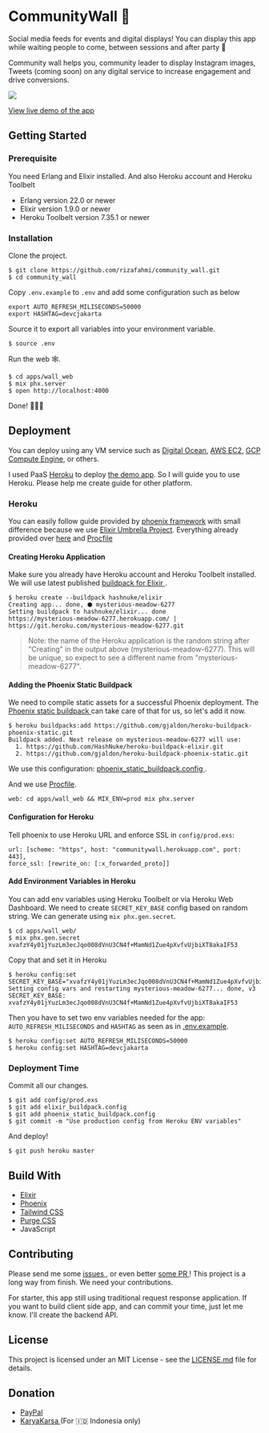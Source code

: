 # CommunityWall 🧱

Social media feeds for events and digital displays! You can display this app while waiting people to come, between sessions and after party 🎉

Community wall helps you, community leader to display Instagram images, Tweets (coming soon) on any digital service to increase engagement and drive conversions.

![](./communitywall.gif)

[View live demo of the app](https://communitywall.herokuapp.com/)

## Getting Started

### Prerequisite

You need Erlang and Elixir installed. And also Heroku account and Heroku Toolbelt

* Erlang version 22.0 or newer
* Elixir version 1.9.0 or newer
* Heroku Toolbelt version 7.35.1 or newer

### Installation

Clone the project.
```
$ git clone https://github.com/rizafahmi/community_wall.git
$ cd community_wall
```

Copy `.env.example` to `.env` and add some configuration such as below

```
export AUTO_REFRESH_MILISECONDS=50000
export HASHTAG=devcjakarta
```

Source it to export all variables into your environment variable.

```
$ source .env
```

Run the web 🕸️.

```
$ cd apps/wall_web
$ mix phx.server
$ open http://localhost:4000
```

Done! 🎉🎉🎉

## Deployment

You can deploy using any VM service such as [Digital Ocean](https://m.do.co/c/ccb8fe03d9f6), [AWS EC2](https://aws.amazon.com/ec2/), [GCP Compute Engine](https://cloud.google.com/compute/), or others.

I used PaaS [Heroku](https://heroku.com) to deploy [the demo app](https://communitywall.herokuapp.com). So I will guide you to use Heroku. Please help me create guide for other platform.

### Heroku

You can easily follow guide provided by [phoenix framework](https://hexdocs.pm/phoenix/heroku.html#content) with small difference because we use [Elixir Umbrella Project](https://elixir-lang.org/getting-started/mix-otp/dependencies-and-umbrella-projects.html). Everything already provided over [here](./phoenix_static_buildpack.config) and [Procfile](./Procfile)

#### Creating Heroku Application

Make sure you already have Heroku account and Heroku Toolbelt installed. We will use latest published [ buildpack for Elixir ](https://github.com/HashNuke/heroku-buildpack-elixir).

```
$ heroku create --buildpack hashnuke/elixir
Creating app... done, ⬢ mysterious-meadow-6277
Setting buildpack to hashnuke/elixir... done
https://mysterious-meadow-6277.herokuapp.com/ | https://git.heroku.com/mysterious-meadow-6277.git
```
> Note: the name of the Heroku application is the random string after "Creating" in the output above (mysterious-meadow-6277). This will be unique, so expect to see a different name from "mysterious-meadow-6277".


#### Adding the Phoenix Static Buildpack

We need to compile static assets for a successful Phoenix deployment. The [ Phoenix static buildpack ](https://github.com/gjaldon/heroku-buildpack-phoenix-static) can take care of that for us, so let's add it now.

```
$ heroku buildpacks:add https://github.com/gjaldon/heroku-buildpack-phoenix-static.git
Buildpack added. Next release on mysterious-meadow-6277 will use:
  1. https://github.com/HashNuke/heroku-buildpack-elixir.git
  2. https://github.com/gjaldon/heroku-buildpack-phoenix-static.git
```

We use this configuration: [ phoenix_static_buildpack.config ](./phoenix_static_buildpack.config).

And we use [Procfile](./Procfile).

```
web: cd apps/wall_web && MIX_ENV=prod mix phx.server
```

#### Configuration for Heroku

Tell phoenix to use Heroku URL and enforce SSL in `config/prod.exs`:

```
url: [scheme: "https", host: "communitywall.herokuapp.com", port: 443],
force_ssl: [rewrite_on: [:x_forwarded_proto]]

```

#### Add Environment Variables in Heroku

You can add env variables using Heroku Toolbelt or via Heroku Web Dashboard. We need to create `SECRET_KEY_BASE` config based on random string. We can generate using `mix phx.gen.secret`.

```
$ cd apps/wall_web/
$ mix phx.gen.secret
xvafzY4y01jYuzLm3ecJqo008dVnU3CN4f+MamNd1Zue4pXvfvUjbiXT8akaIF53
```

Copy that and set it in Heroku

```
$ heroku config:set SECRET_KEY_BASE="xvafzY4y01jYuzLm3ecJqo008dVnU3CN4f+MamNd1Zue4pXvfvUjbiXT8akaIF53"
Setting config vars and restarting mysterious-meadow-6277... done, v3
SECRET_KEY_BASE: xvafzY4y01jYuzLm3ecJqo008dVnU3CN4f+MamNd1Zue4pXvfvUjbiXT8akaIF53
```

Then you have to set two env variables needed for the app: `AUTO_REFRESH_MILISECONDS` and `HASHTAG` as seen as in [.env.example](./.env.example).

```
$ heroku config:set AUTO_REFRESH_MILISECONDS=50000
$ heroku config:set HASHTAG=devcjakarta
```

### Deployment Time

Commit all our changes.

```
$ git add config/prod.exs
$ git add elixir_buildpack.config
$ git add phoenix_static_buildpack.config
$ git commit -m "Use production config from Heroku ENV variables"
```

And deploy!

```
$ git push heroku master
```

## Build With

* [Elixir](https://elixir-lang.org)
* [Phoenix](http://www.phoenixframework.org)
* [Tailwind CSS](https://tailwindcss.com)
* [Purge CSS](https://www.purgecss.com)
* JavaScript

## Contributing

Please send me some [ issues ](https://github.com/rizafahmi/community_wall/issues), or even better [ some PR ](https://github.com/rizafahmi/community_wall/pulls)! This project is a long way from finish. We need your contributions.

For starter, this app still using traditional request response application. If you want to build client side app, and can commit your time, just let me know. I'll create the backend API.

## License

This project is licensed under an MIT License - see the [LICENSE.md](./LICENSE.md) file for details.

## Donation

* [ PayPal ](https://www.paypal.com/paypalme2/rizafahmi)
* [ KaryaKarsa ](https://karyakarsa.com/rizafahmi/) (For 🇮🇩 Indonesia only)
